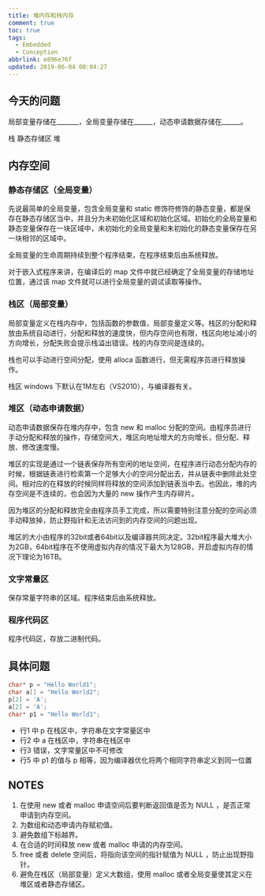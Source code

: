 ```yaml
---
title: 堆内存和栈内存
comment: true
toc: true
tags:
  - Embedded
  - Conception
abbrlink: e896e76f
updated: 2019-06-04 00:04:27
---
```


## 今天的问题

局部变量存储在_______，全局变量存储在______，动态申请数据存储在______。

栈  静态存储区  堆
## 内存空间

### 静态存储区（全局变量）

先说最简单的全局变量，包含全局变量和 static 修饰符修饰的静态变量，都是保存在静态存储区当中，并且分为未初始化区域和初始化区域。初始化的全局变量和静态变量保存在一块区域中，未初始化的全局变量和未初始化的静态变量保存在另一块相邻的区域中。

全局变量的生命周期持续到整个程序结束，在程序结束后由系统释放。

对于嵌入式程序来讲，在编译后的 map 文件中就已经确定了全局变量的存储地址位置，通过该 map 文件就可以进行全局变量的调试读取等操作。

### 栈区（局部变量）

局部变量定义在栈内存中，包括函数的参数值，局部变量定义等。栈区的分配和释放由系统自动进行，分配和释放的速度快，但内存空间也有限，栈区向地址减小的方向增长，分配失败会提示栈溢出错误。栈的内存空间是连续的。

栈也可以手动进行空间分配，使用 alloca 函数进行，但无需程序员进行释放操作。

栈区 windows 下默认在1M左右（VS2010），与编译器有关。

### 堆区（动态申请数据）

动态申请数据保存在堆内存中，包含 new 和 malloc 分配的空间。由程序员进行手动分配和释放的操作，存储空间大，堆区向地址增大的方向增长，但分配、释放、修改速度慢。

堆区的实现是通过一个链表保存所有空闲的地址空间，在程序进行动态分配内存的时候，根据链表进行检索第一个足够大小的空间分配出去，并从链表中删除此处空间。相对应的在释放的时候同样将释放的空间添加到链表当中去。也因此，堆的内存空间是不连续的，也会因为大量的 new 操作产生内存碎片。

因为堆区的分配和释放完全由程序员手工完成，所以需要特别注意分配的空间必须手动释放掉，防止野指针和无法访问到的内存空间的问题出现。

堆区的大小由程序的32bit或者64bit以及编译器共同决定。32bit程序最大堆大小为2GB，64bit程序在不使用虚拟内存的情况下最大为128GB，开启虚拟内存的情况下理论为16TB。

### 文字常量区

保存常量字符串的区域。程序结束后由系统释放。

### 程序代码区

程序代码区，存放二进制代码。

## 具体问题

```cpp 
char* p = "Hello World1";
char a[] = "Hello World2";
p[2] = 'A';
a[2] = 'A';
char* p1 = "Hello World1";
```

- 行1 中 p 在栈区中，字符串在文字常量区中
- 行2 中 a 在栈区中，字符串在栈区中
- 行3 错误，文字常量区中不可修改
- 行5 中 p1 的值与 p 相等，因为编译器优化将两个相同字符串定义到同一位置


## NOTES

1. 在使用 new 或者 malloc 申请空间后要判断返回值是否为 NULL ，是否正常申请到内存空间。
2. 为数组和动态申请内存赋初值。
3. 避免数组下标越界。
4. 在合适的时间释放 new 或者 malloc 申请的内存空间。
5. free 或者 delete 空间后，将指向该空间的指针赋值为 NULL ，防止出现野指针。
6. 避免在栈区（局部变量）定义大数组，使用 malloc 或者全局变量使其定义在堆区或者静态存储区。